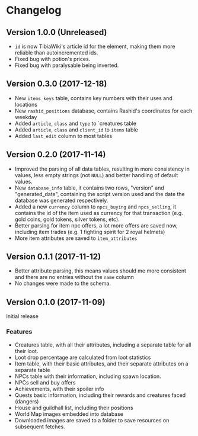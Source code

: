 # Changelog
## Version 1.0.0 (Unreleased)
- `id` is now TibiaWiki's article id for the element, making them more reliable than autoincremented ids.
- Fixed bug with potion's prices.
- Fixed bug with paralysable being inverted.

## Version 0.3.0 (2017-12-18)
- New `items_keys` table, contains key numbers with their uses and locations
- New `rashid_positions` database, contains Rashid's coordinates for each weekday
- Added `article`, `class` and `type` to `creatures table
- Added `article`, `class` and `client_id` to `items` table
- Added `last_edit` column to most tables

## Version 0.2.0 (2017-11-14)
- Improved the parsing of all data tables, resulting in more consistency in values, less empty strings (not `NULL`) and better handling of default values.
- New `database_info` table, it contains two rows, "version" and "generated_date", containing the script version used and the date the database was generated respectively.
- Added a new `currency` column to `npcs_buying` and `npcs_selling`, it contains the id of the item used as currency for that transaction (e.g. gold coins, gold tokens, silver tokens, etc).
- Better parsing for item npc offers, a lot more offers are saved now, including item trades (e.g. 1 fighting spirit for 2 royal helmets)
- More item attributes are saved to `item_attributes`

## Version 0.1.1 (2017-11-12)
- Better attribute parsing, this means values should me more consistent and there are no entries without the `name` column
- No changes were made to the schema.

## Version 0.1.0 (2017-11-09)
Initial release

### Features
- Creatures table, with all their attributes, including a separate table for all their loot.
- Loot drop percentage are calculated from loot statistics
- Item table, with their basic attributes, and their separate attributes on a separate table
- NPCs table with their information, including spawn location.
- NPCs sell and buy offers
- Achievements, with their spoiler info
- Quests basic information, including their rewards and creatures faced (dangers)
- House and guildhall list, including their positions
- World Map images embedded into database
- Downloaded images are saved to a folder to save resources on subsequent fetches.